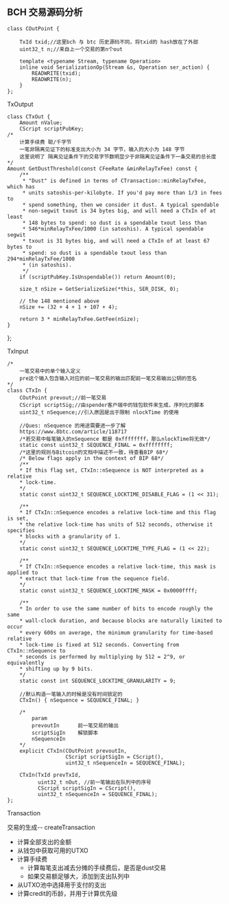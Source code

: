 ## BCH 交易源码分析

    class COutPoint {

        TxId txid;//这里bch 与 btc 历史源码不同，将txid的 hash放在了外部
        uint32_t n;//来自上一个交易的第n个out

        template <typename Stream, typename Operation>
        inline void SerializationOp(Stream &s, Operation ser_action) {
            READWRITE(txid);
            READWRITE(n);
        }
    };


TxOutput

    class CTxOut {
        Amount nValue;
        CScript scriptPubKey;
    /*
        计算手续费 聪/千字节
        一笔非隔离见证下的标准支出大小为 34 字节，输入的大小为 148 字节
        这里说明了 隔离见证条件下的交易字节数明显少于非隔离见证条件下一条交易的总长度
    */
    Amount GetDustThreshold(const CFeeRate &minRelayTxFee) const {
        /**
         * "Dust" is defined in terms of CTransaction::minRelayTxFee, which has
         * units satoshis-per-kilobyte. If you'd pay more than 1/3 in fees to
         * spend something, then we consider it dust. A typical spendable
         * non-segwit txout is 34 bytes big, and will need a CTxIn of at least
         * 148 bytes to spend: so dust is a spendable txout less than
         * 546*minRelayTxFee/1000 (in satoshis). A typical spendable segwit
         * txout is 31 bytes big, and will need a CTxIn of at least 67 bytes to
         * spend: so dust is a spendable txout less than 294*minRelayTxFee/1000
         * (in satoshis).
         */
        if (scriptPubKey.IsUnspendable()) return Amount(0);

        size_t nSize = GetSerializeSize(*this, SER_DISK, 0);

        // the 148 mentioned above
        nSize += (32 + 4 + 1 + 107 + 4);

        return 3 * minRelayTxFee.GetFee(nSize);
    }
};




TxInput

    /*
        一笔交易中的单个输入定义  
        pre这个输入包含输入对应的前一笔交易的输出匹配前一笔交易输出公钥的签名
    */
    class CTxIn {
        COutPoint prevout;//前一笔交易
        CScript scriptSig;//由spender客户端中的钱包软件来生成，序列化的脚本
        uint32_t nSequence;//引入原因是出于限制 nlockTime 的使用

        //Ques: nSequence 的用途需要进一步了解 
        https://www.8btc.com/article/118717
        /*若交易中每笔输入的nSequence 都是 0xffffffff，那么nlockTime将无效*/
        static const uint32_t SEQUENCE_FINAL = 0xffffffff;
        /*这里的规则与Bitcoin的文档中描述不一致，待查看BIP 68*/
        /* Below flags apply in the context of BIP 68*/
        /**
        * If this flag set, CTxIn::nSequence is NOT interpreted as a relative
        * lock-time.
        */
        static const uint32_t SEQUENCE_LOCKTIME_DISABLE_FLAG = (1 << 31);

        /**
        * If CTxIn::nSequence encodes a relative lock-time and this flag is set,
        * the relative lock-time has units of 512 seconds, otherwise it specifies
        * blocks with a granularity of 1.
        */
        static const uint32_t SEQUENCE_LOCKTIME_TYPE_FLAG = (1 << 22);

        /**
        * If CTxIn::nSequence encodes a relative lock-time, this mask is applied to
        * extract that lock-time from the sequence field.
        */
        static const uint32_t SEQUENCE_LOCKTIME_MASK = 0x0000ffff;

        /**
        * In order to use the same number of bits to encode roughly the same
        * wall-clock duration, and because blocks are naturally limited to occur
        * every 600s on average, the minimum granularity for time-based relative
        * lock-time is fixed at 512 seconds. Converting from CTxIn::nSequence to
        * seconds is performed by multiplying by 512 = 2^9, or equivalently
        * shifting up by 9 bits.
        */
        static const int SEQUENCE_LOCKTIME_GRANULARITY = 9;

        //默认构造一笔输入的时候是没有时间锁定的
        CTxIn() { nSequence = SEQUENCE_FINAL; }

        /*
            param 
            prevoutIn      前一笔交易的输出 
            scriptSigIn    解锁脚本
            nSequenceIn     
        */
        explicit CTxIn(COutPoint prevoutIn, 
                       CScript scriptSigIn = CScript(),
                       uint32_t nSequenceIn = SEQUENCE_FINAL);

        CTxIn(TxId prevTxId, 
              uint32_t nOut, //前一笔输出在队列中的序号
              CScript scriptSigIn = CScript(),
              uint32_t nSequenceIn = SEQUENCE_FINAL);
    };


Transaction

交易的生成-- createTransaction

 * 计算全部支出的金额
 * 从钱包中获取可用的UTXO
 * 计算手续费 
   * 计算每笔支出减去分摊的手续费后，是否是dust交易
   * 如果交易额足够大，添加到支出队列中
 * 从UTXO池中选择用于支付的支出
 * 计算credit的币龄，并用于计算优先级
